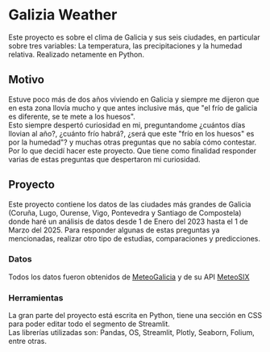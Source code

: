 # Galizia Weather  
Este proyecto es sobre el clima de Galicia y sus seis ciudades, en particular sobre tres variables: La temperatura, las precipitaciones y la humedad relativa. Realizado netamente en Python.  
## Motivo  
Estuve poco más de dos años viviendo en Galicia y siempre me dijeron que en esta zona llovía mucho y que antes inclusive más, que "el frío de galicia es diferente, se te mete a los huesos".  
Esto siempre despertó curiosidad en mi, preguntandome ¿cuántos días llovian al año?, ¿cuánto frío habrá?, ¿será que este "frío en los huesos" es por la humedad"? y muchas otras preguntas que no sabía cómo contestar.  
Por lo que decidí hacer este proyecto. Que tiene como finalidad responder varias de estas preguntas que despertaron mi curiosidad.  
## Proyecto  
Este proyecto contiene los datos de las ciudades más grandes de Galicia (Coruña, Lugo, Ourense, Vigo, Pontevedra y Santiago de Compostela) donde haré un análisis de datos desde 1 de Enero del 2023 hasta el 1 de Marzo del 2025. Para responder algunas de estas preguntas ya mencionadas, realizar otro tipo de estudias, comparaciones y predicciones.  
### Datos  
Todos los datos fueron obtenidos de [MeteoGalicia](https://www.meteogalicia.gal) y de su API [MeteoSIX](https://www.meteogalicia.gal/web/modelos-numericos/meteosix)
### Herramientas
La gran parte del proyecto está escrita en Python, tiene una sección en CSS para poder editar todo el segmento de Streamlit.  
Las librerías utilizadas son: Pandas, OS, Streamlit, Plotly, Seaborn, Folium, entre otras.
